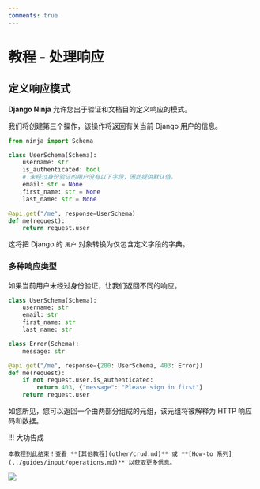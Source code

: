```yaml
---
comments: true
---
```

# 教程 - 处理响应

## 定义响应模式

**Django Ninja** 允许您出于验证和文档目的定义响应的模式。

我们将创建第三个操作，该操作将返回有关当前 Django 用户的信息。

```python
from ninja import Schema

class UserSchema(Schema):
    username: str
    is_authenticated: bool
    # 未经过身份验证的用户没有以下字段，因此提供默认值。
    email: str = None
    first_name: str = None
    last_name: str = None

@api.get("/me", response=UserSchema)
def me(request):
    return request.user
```

这将把 Django 的 `用户` 对象转换为仅包含定义字段的字典。

### 多种响应类型

如果当前用户未经过身份验证，让我们返回不同的响应。

```python hl_lines="2-5 7-8 10 12-13"
class UserSchema(Schema):
    username: str
    email: str
    first_name: str
    last_name: str

class Error(Schema):
    message: str

@api.get("/me", response={200: UserSchema, 403: Error})
def me(request):
    if not request.user.is_authenticated:
        return 403, {"message": "Please sign in first"}
    return request.user 
```

如您所见，您可以返回一个由两部分组成的元组，该元组将被解释为 HTTP 响应码和数据。

!!! 大功告成

    本教程到此结束！查看 **[其他教程](other/crud.md)** 或 **[How-to 系列](../guides/input/operations.md)** 以获取更多信息。
<img style="object-fit: cover; object-position: 50% 50%;" loading="lazy" fetchpriority="auto" aria-hidden="true" draggable="false" src="https://picsum.photos/825/47.jpg">
